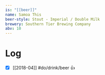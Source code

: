 ```yaml
---
is: "[[beer]]"
name: Samoa This
beer-style: Stout - Imperial / Double Milk
brewery: Southern Tier Brewing Company
abv: 10
---
```

# Log
- [x] [[2018-04]] #do/drink/beer 👍

